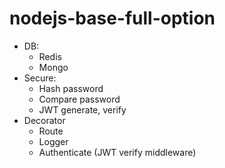 # nodejs-base-full-option

- DB:
  + Redis
  + Mongo
- Secure:
  + Hash password
  + Compare password
  + JWT generate, verify
- Decorator
  + Route
  + Logger
  + Authenticate (JWT verify middleware) 